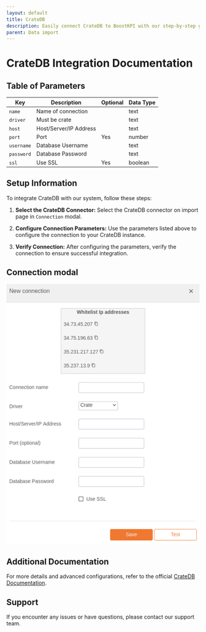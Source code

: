 ```yaml
---
layout: default
title: CrateDB
description: Easily connect CrateDB to BoostKPI with our step-by-step guide. Enable root-cause analysis and granular alerts on KPI changes.
parent: Data import
---
```


# CrateDB Integration Documentation

## Table of Parameters

| Key        | Description            | Optional | Data Type |
|------------|------------------------|----------|-----------|
| `name`     | Name of connection     |          | text      |
| `driver`   | Must be crate          |          | text      |
| `host`     | Host/Server/IP Address |          | text      |
| `port`     | Port                   | Yes      | number    |
| `username` | Database Username      |          | text      |
| `password` | Database Password      |          | text      |
| `ssl`      | Use SSL                | Yes      | boolean   |

## Setup Information

To integrate CrateDB with our system, follow these steps:

1. **Select the CrateDB Connector:** Select the CrateDB connector on import page in `Connection`
   modal.

2. **Configure Connection Parameters:** Use the parameters listed above to configure the connection
   to your CrateDB instance.

3. **Verify Connection:** After configuring the parameters, verify the connection to ensure
   successful integration.

## Connection modal

![CrateDB Integration](../../../images/integration/cratedb-integration.png)

## Additional Documentation

For more details and advanced configurations, refer to the
official [CrateDB Documentation](https://cratedb.com/docs/guide/home/).

## Support

If you encounter any issues or have questions, please contact our support team.

